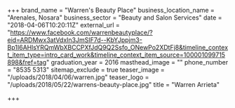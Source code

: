 +++
brand_name = "Warren's Beauty Place"
business_location_name = "Arenales, Nosara"
business_sector = "Beauty and Salon Services"
date = "2018-04-06T10:20:11Z"
external_url = "https://www.facebook.com/warrenbeautyplace/?eid=ARDMwx3atVdxIn3JmSIF7d--KbYJppjm3-Bp1I6AHlsYRQmWbXBCCPXfJdQ9Q2Ssfo_ONewPo2XDtFj8&timeline_context_item_type=intro_card_work&timeline_context_item_source=100001099715898&fref=tag"
graduation_year = 2016
masthead_image = ""
phone_number = "8535 5313"
sitemap_exclude = true
teaser_image = "/uploads/2018/04/06/warren.jpg"
teaser_logo = "/uploads/2018/05/22/warrens-beauty-place.jpg"
title = "Warren Arrieta"

+++
